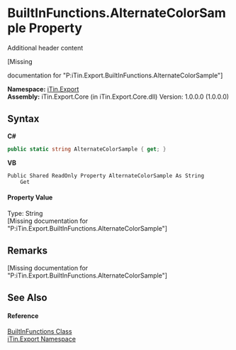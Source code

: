 # BuiltInFunctions.AlternateColorSample Property 
Additional header content 

\[Missing <summary> documentation for "P:iTin.Export.BuiltInFunctions.AlternateColorSample"\]

**Namespace:**&nbsp;<a href="N_iTin_Export">iTin.Export</a><br />**Assembly:**&nbsp;iTin.Export.Core (in iTin.Export.Core.dll) Version: 1.0.0.0 (1.0.0.0)

## Syntax

**C#**<br />
``` C#
public static string AlternateColorSample { get; }
```

**VB**<br />
``` VB
Public Shared ReadOnly Property AlternateColorSample As String
	Get
```


#### Property Value
Type: String<br />\[Missing <value> documentation for "P:iTin.Export.BuiltInFunctions.AlternateColorSample"\]

## Remarks
\[Missing <remarks> documentation for "P:iTin.Export.BuiltInFunctions.AlternateColorSample"\]

## See Also


#### Reference
<a href="T_iTin_Export_BuiltInFunctions">BuiltInFunctions Class</a><br /><a href="N_iTin_Export">iTin.Export Namespace</a><br />
